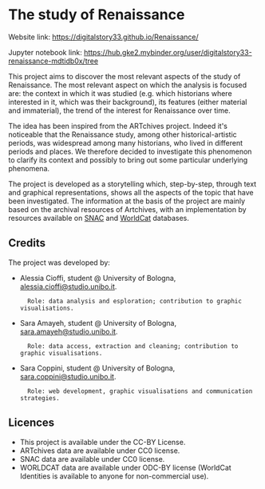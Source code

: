 # The study of Renaissance 

Website link: https://digitalstory33.github.io/Renaissance/

Jupyter notebook link: https://hub.gke2.mybinder.org/user/digitalstory33-renaissance-mdtidb0x/tree

This project aims to discover the most relevant aspects of the study of Renaissance. The most relevant aspect on which the analysis is focused are: the context in which it was studied (e.g. which historians where interested in it, which was their background), its features (either material and immaterial), the trend of the interest for Renaissance over time.

The idea has been inspired from the ARTchives project. Indeed it's noticeable that the Renaissance study, among other historical-artistic periods, was widespread among many historians, who lived in different periods and places. We therefore decided to investigate this phenomenon to clarify its context and possibly to bring out some particular underlying phenomena.

The project is developed as a storytelling which, step-by-step, through text and graphical representations, shows all the aspects of the topic that have been investigated. The information at the basis of the project are mainly based on the archival resources of Artchives, with an implementation by resources available on [SNAC](https://snaccooperative.org/) and [WorldCat](https://www.worldcat.org/) databases.

## Credits
The project was developed by:

- Alessia Cioffi, student @ University of Bologna, alessia.cioffi@studio.unibo.it. 

        Role: data analysis and esploration; contribution to graphic visualisations.
    
- Sara Amayeh, student @ University of Bologna, sara.amayeh@studio.unibo.it. 

        Role: data access, extraction and cleaning; contribution to graphic visualisations.
    
- Sara Coppini, student @ University of Bologna, sara.coppini@studio.unibo.it. 

        Role: web development, graphic visualisations and communication strategies.

## Licences
- This project is available under the CC-BY License.
- ARTchives data are available under CC0 license.
- SNAC data are available under CC0 license.
- WORLDCAT data are available under ODC-BY license (WorldCat Identities is available to anyone for non-commercial use).
